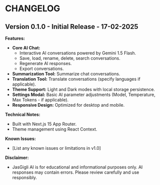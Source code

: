 # CHANGELOG

## Version 0.1.0 - Initial Release - 17-02-2025

**Features:**

*   **Core AI Chat:**
    *   Interactive AI conversations powered by Gemini 1.5 Flash.
    *   Save, load, rename, delete, search conversations.
    *   Regenerate AI responses.
    *   Export conversations.
*   **Summarization Tool:** Summarize chat conversations.
*   **Translation Tool:** Translate conversations (specify languages if applicable).
*   **Theme Support:** Light and Dark modes with local storage persistence.
*   **Settings Modal:** Basic AI parameter adjustments (Model, Temperature, Max Tokens - if applicable).
*   **Responsive Design:** Optimized for desktop and mobile.

**Technical Notes:**

*   Built with Next.js 15 App Router.
*   Theme management using React Context.

**Known Issues:**

*   [List any known issues or limitations in v1.0]

**Disclaimer:**

*   JasGigli AI is for educational and informational purposes only. AI responses may contain errors. Please review carefully and use responsibly.